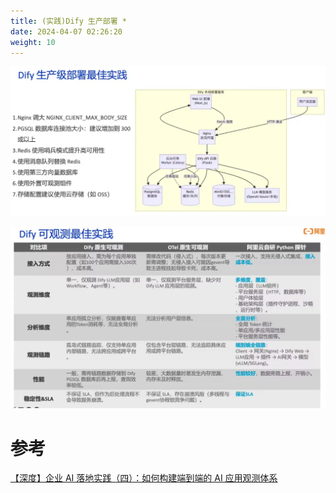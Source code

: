 ```yaml
---
title: (实践)Dify 生产部署 * 
date: 2024-04-07 02:26:20
weight: 10
---
```



![1.webp](./images/1.webp)


![2.webp](./images/2.webp)



# 参考
[【深度】企业 AI 落地实践（四）：如何构建端到端的 AI 应用观测体系](mp.weixin.qq.com/s/Im9ZonNWvU6OjD2RSnw7UA)